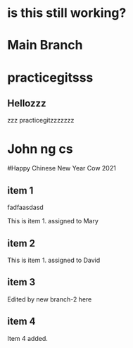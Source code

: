 # is this still working?

# Main Branch

# practicegitsss

## Hellozzz

zzz practicegitzzzzzzz

# John ng cs

#Happy Chinese New Year Cow 2021

## item 1

fadfaasdasd

This is item 1. assigned to Mary

## item 2

This is item 1. assigned to David

## item 3

Edited by new branch-2 here

## item 4

Item 4 added.
